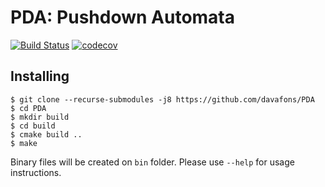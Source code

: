 # PDA: Pushdown Automata

[![Build Status](https://travis-ci.com/davafons/PDA.svg?token=fs4XBftACRVS4B1BAwY3&branch=master)](https://travis-ci.com/davafons/PDA)
[![codecov](https://codecov.io/gh/davafons/PDA/branch/master/graph/badge.svg)](https://codecov.io/gh/davafons/PDA)

## Installing
```
$ git clone --recurse-submodules -j8 https://github.com/davafons/PDA
$ cd PDA
$ mkdir build
$ cd build
$ cmake build ..
$ make
```
Binary files will be created on `bin` folder. Please use `--help` for usage instructions.
